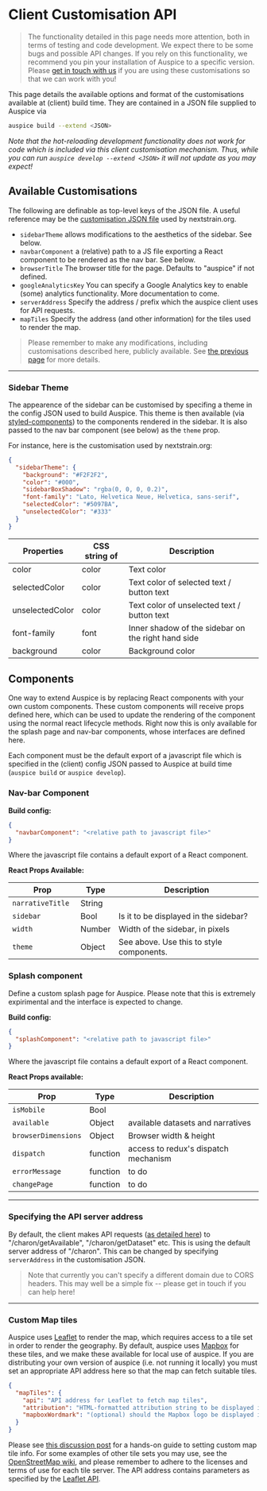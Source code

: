 # Client Customisation API

> The functionality detailed in this page needs more attention, both in terms of testing and code development.
We expect there to be some bugs and possible API changes.
If you rely on this functionality, we recommend you pin your installation of Auspice to a specific version.
Please [get in touch with us](mailto:hello@nextstrain.org) if you are using these customisations so that we can work with you!


This page details the available options and format of the customisations available at (client) build time.
They are contained in a JSON file supplied to Auspice via
```bash
auspice build --extend <JSON>
```


*Note that the hot-reloading development functionality does not work for code which is included via this client customisation mechanism.*
*Thus, while you can run `auspice develop --extend <JSON>` it will not update as you may expect!*


## Available Customisations
The following are definable as top-level keys of the JSON file.
A useful reference may be the [customisation JSON file](https://github.com/nextstrain/nextstrain.org/blob/master/auspice-client/customisations/config.json) used by nextstrain.org.

* `sidebarTheme` allows modifications to the aesthetics of the sidebar. See below.
* `navbarComponent` a (relative) path to a JS file exporting a React component to be rendered as the nav bar. See below.
* `browserTitle` The browser title for the page. Defaults to "auspice" if not defined.
* `googleAnalyticsKey` You can specify a Google Analytics key to enable (some) analytics functionality. More documentation to come.
* `serverAddress` Specify the address / prefix which the auspice client uses for API requests.
* `mapTiles` Specify the address (and other information) for the tiles used to render the map.


> Please remember to make any modifications, including customisations described here, publicly available. See [the previous page](./index.rst) for more details.

---

### Sidebar Theme

The appearence of the sidebar can be customised by specifing a theme in the config JSON used to build Auspice.
This theme is then available (via [styled-components](https://www.styled-components.com/)) to the components rendered in the sidebar.
It is also passed to the nav bar component (see below) as the `theme` prop.

For instance, here is the customisation used by nextstrain.org:

```json
{
  "sidebarTheme": {
    "background": "#F2F2F2",
    "color": "#000",
    "sidebarBoxShadow": "rgba(0, 0, 0, 0.2)",
    "font-family": "Lato, Helvetica Neue, Helvetica, sans-serif",
    "selectedColor": "#5097BA",
    "unselectedColor": "#333"
  }
}
```


| Properties         | CSS string of       | Description                                       |
| -------------     |---------------      | ------                                            |
| color             | color               |  Text color                                         |
| selectedColor      | color              | Text color of selected text / button text |
| unselectedColor   | color               | Text color of unselected text / button text |
| font-family        | font               |  Inner shadow of the sidebar on the right hand side |
| background        | color               | Background color                                    |



## Components

One way to extend Auspice is by replacing React components with your own custom components.
These custom components will receive props defined here, which can be used to update the rendering of the component using the normal react lifecycle methods.
Right now this is only available for the splash page and nav-bar components, whose interfaces are defined here.

Each component must be the default export of a javascript file which is specified in the (client) config JSON passed to Auspice at build time (`auspice build` or `auspice develop`).


### Nav-bar Component

**Build config:**
```json
{
  "navbarComponent": "<relative path to javascript file>"
}
```

Where the javascript file contains a default export of a React component.

**React Props Available:**

|  Prop            | Type      | Description                                       |
| -----------      |---------  | ------                                            |
| `narrativeTitle` | String |       |
| `sidebar        ` | Bool | Is it to be displayed in the sidebar? |
| `width        ` | Number | Width of the sidebar, in pixels |
| `theme        ` | Object | See above. Use this to style components. |



### Splash component

Define a custom splash page for Auspice. Please note that this is extremely expirimental and the interface is expected to change.

**Build config:**
```json
{
  "splashComponent": "<relative path to javascript file>"
}
```
Where the javascript file contains a default export of a React component.

**React Props available:**

|  Prop         | Type      | Description                                       |
| -----------   |---------  | ------                                            |
| `isMobile` | Bool |       |
| `available` | Object |  available datasets and narratives |
| `browserDimensions` | Object | Browser width & height |
| `dispatch` | function | access to redux's dispatch mechanism |
| `errorMessage` | function | to do |
| `changePage` | function | to do |

---

### Specifying the API server address

By default, the client makes API requests ([as detailed here](requests.md)) to "/charon/getAvailable", "/charon/getDataset" etc.
This is using the default server address of "/charon".
This can be changed by specifying `serverAddress` in the customisation JSON.

> Note that currently you can't specify a different domain due to CORS headers.
This may well be a simple fix -- please get in touch if you can help here!

---

### Custom Map tiles

Auspice uses [Leaflet](https://leafletjs.com/) to render the map, which requires access to a tile set in order to render the geography.
By default, auspice uses [Mapbox](https://www.mapbox.com/) for these tiles, and we make these available for local use of auspice.
If you are distributing your own version of auspice (i.e. not running it locally) you must set an appropriate API address here so that the map can fetch suitable tiles.

```json
{
  "mapTiles": {
    "api": "API address for Leaflet to fetch map tiles",
    "attribution": "HTML-formatted attribution string to be displayed in bottom-right-hand corner of map",
    "mapboxWordmark": "(optional) should the Mapbox logo be displayed in the bottom-left of the map? (boolean)"
  }
}
```

Please see [this discussion post](https://discussion.nextstrain.org/t/build-with-newest-nextstrain-ncov-has-api-requests-to-mapbox-403-forbidden/396/11?u=james) for a hands-on guide to setting custom map tile info.
For some examples of other tile sets you may use, see the [OpenStreetMap wiki](https://wiki.openstreetmap.org/wiki/Tile_servers), and please remember to adhere to the licenses and terms of use for each tile server.
The API address contains parameters as specified by the [Leaflet API](https://docs.mapbox.com/api/overview/).